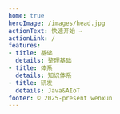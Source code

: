 ```yaml
---
home: true
heroImage: /images/head.jpg
actionText: 快速开始 →
actionLink: /
features:
- title: 基础
  details: 整理基础
- title: 体系
  details: 知识体系
- title: 研发
  details: Java&AIoT
footer: © 2025-present wenxun
---
```

